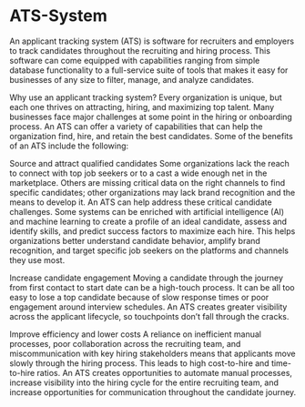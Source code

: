 # ATS-System

An applicant tracking system (ATS) is software for recruiters and employers to track candidates throughout the recruiting and hiring process. This software can come equipped with capabilities ranging from simple database functionality to a full-service suite of tools that makes it easy for businesses of any size to filter, manage, and analyze candidates.

Why use an applicant tracking system?
Every organization is unique, but each one thrives on attracting, hiring, and maximizing top talent. Many businesses face major challenges at some point in the hiring or onboarding process. An ATS can offer a variety of capabilities that can help the organization find, hire, and retain the best candidates. Some of the benefits of an ATS include the following:

Source and attract qualified candidates
Some organizations lack the reach to connect with top job seekers or to a cast a wide enough net in the marketplace. Others are missing critical data on the right channels to find specific candidates; other organizations may lack brand recognition and the means to develop it. An ATS can help address these critical candidate challenges. Some systems can be enriched with artificial intelligence (AI) and machine learning to create a profile of an ideal candidate, assess and identify skills, and predict success factors to maximize each hire. This helps organizations better understand candidate behavior, amplify brand recognition, and target specific job seekers on the platforms and channels they use most.

Increase candidate engagement
Moving a candidate through the journey from first contact to start date can be a high-touch process. It can be all too easy to lose a top candidate because of slow response times or poor engagement around interview schedules. An ATS creates greater visibility across the applicant lifecycle, so touchpoints don’t fall through the cracks.

Improve efficiency and lower costs
A reliance on inefficient manual processes, poor collaboration across the recruiting team, and miscommunication with key hiring stakeholders means that applicants move slowly through the hiring process. This leads to high cost-to-hire and time-to-hire ratios. An ATS creates opportunities to automate manual processes, increase visibility into the hiring cycle for the entire recruiting team, and increase opportunities for communication throughout the candidate journey.
